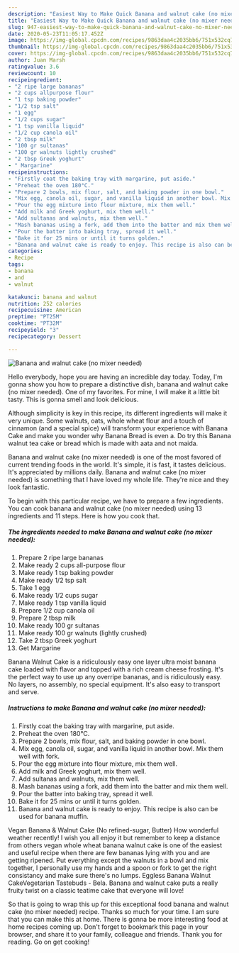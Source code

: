 ```yaml
---
description: "Easiest Way to Make Quick Banana and walnut cake (no mixer needed)"
title: "Easiest Way to Make Quick Banana and walnut cake (no mixer needed)"
slug: 947-easiest-way-to-make-quick-banana-and-walnut-cake-no-mixer-needed
date: 2020-05-23T11:05:17.452Z
image: https://img-global.cpcdn.com/recipes/9863daa4c2035bb6/751x532cq70/banana-and-walnut-cake-no-mixer-needed-recipe-main-photo.jpg
thumbnail: https://img-global.cpcdn.com/recipes/9863daa4c2035bb6/751x532cq70/banana-and-walnut-cake-no-mixer-needed-recipe-main-photo.jpg
cover: https://img-global.cpcdn.com/recipes/9863daa4c2035bb6/751x532cq70/banana-and-walnut-cake-no-mixer-needed-recipe-main-photo.jpg
author: Juan Marsh
ratingvalue: 3.6
reviewcount: 10
recipeingredient:
- "2 ripe large bananas"
- "2 cups allpurpose flour"
- "1 tsp baking powder"
- "1/2 tsp salt"
- "1 egg"
- "1/2 cups sugar"
- "1 tsp vanilla liquid"
- "1/2 cup canola oil"
- "2 tbsp milk"
- "100 gr sultanas"
- "100 gr walnuts lightly crushed"
- "2 tbsp Greek yoghurt"
- " Margarine"
recipeinstructions:
- "Firstly coat the baking tray with margarine, put aside."
- "Preheat the oven 180°C."
- "Prepare 2 bowls, mix flour, salt, and baking powder in one bowl."
- "Mix egg, canola oil, sugar, and vanilla liquid in another bowl. Mix them well with fork."
- "Pour the egg mixture into flour mixture, mix them well."
- "Add milk and Greek yoghurt, mix them well."
- "Add sultanas and walnuts, mix them well."
- "Mash bananas using a fork, add them into the batter and mix them well."
- "Pour the batter into baking tray, spread it well."
- "Bake it for 25 mins or until it turns golden."
- "Banana and walnut cake is ready to enjoy. This recipe is also can be used for banana muffin."
categories:
- Recipe
tags:
- banana
- and
- walnut

katakunci: banana and walnut 
nutrition: 252 calories
recipecuisine: American
preptime: "PT25M"
cooktime: "PT32M"
recipeyield: "3"
recipecategory: Dessert

---
```



![Banana and walnut cake (no mixer needed)](https://img-global.cpcdn.com/recipes/9863daa4c2035bb6/751x532cq70/banana-and-walnut-cake-no-mixer-needed-recipe-main-photo.jpg)

Hello everybody, hope you are having an incredible day today. Today, I'm gonna show you how to prepare a distinctive dish, banana and walnut cake (no mixer needed). One of my favorites. For mine, I will make it a little bit tasty. This is gonna smell and look delicious.

Although simplicity is key in this recipe, its different ingredients will make it very unique. Some walnuts, oats, whole wheat flour and a touch of cinnamon (and a special spice) will transform your experience with Banana Cake and make you wonder why Banana Bread is even a. Do try this Banana walnut tea cake or bread which is made with aata and not maida.

Banana and walnut cake (no mixer needed) is one of the most favored of current trending foods in the world. It's simple, it is fast, it tastes delicious. It's appreciated by millions daily. Banana and walnut cake (no mixer needed) is something that I have loved my whole life. They're nice and they look fantastic.


To begin with this particular recipe, we have to prepare a few ingredients. You can cook banana and walnut cake (no mixer needed) using 13 ingredients and 11 steps. Here is how you cook that.

<!--inarticleads1-->

##### The ingredients needed to make Banana and walnut cake (no mixer needed):

1. Prepare 2 ripe large bananas
1. Make ready 2 cups all-purpose flour
1. Make ready 1 tsp baking powder
1. Make ready 1/2 tsp salt
1. Take 1 egg
1. Make ready 1/2 cups sugar
1. Make ready 1 tsp vanilla liquid
1. Prepare 1/2 cup canola oil
1. Prepare 2 tbsp milk
1. Make ready 100 gr sultanas
1. Make ready 100 gr walnuts (lightly crushed)
1. Take 2 tbsp Greek yoghurt
1. Get  Margarine


Banana Walnut Cake is a ridiculously easy one layer ultra moist banana cake loaded with flavor and topped with a rich cream cheese frosting. It&#39;s the perfect way to use up any overripe bananas, and is ridiculously easy. No layers, no assembly, no special equipment. It&#39;s also easy to transport and serve. 

<!--inarticleads2-->

##### Instructions to make Banana and walnut cake (no mixer needed):

1. Firstly coat the baking tray with margarine, put aside.
1. Preheat the oven 180°C.
1. Prepare 2 bowls, mix flour, salt, and baking powder in one bowl.
1. Mix egg, canola oil, sugar, and vanilla liquid in another bowl. Mix them well with fork.
1. Pour the egg mixture into flour mixture, mix them well.
1. Add milk and Greek yoghurt, mix them well.
1. Add sultanas and walnuts, mix them well.
1. Mash bananas using a fork, add them into the batter and mix them well.
1. Pour the batter into baking tray, spread it well.
1. Bake it for 25 mins or until it turns golden.
1. Banana and walnut cake is ready to enjoy. This recipe is also can be used for banana muffin.


Vegan Banana &amp; Walnut Cake (No refined-sugar, Butter) How wonderful weather recently! I wish you all enjoy it but remember to keep a distance from others vegan whole wheat banana walnut cake is one of the easiest and useful recipe when there are few bananas lying with you and are getting ripened. Put everything except the walnuts in a bowl and mix together, I personally use my hands and a spoon or fork to get the right consistancy and make sure there&#39;s no lumps. Eggless Banana Walnut CakeVegetarian Tastebuds - Bela. Banana and walnut cake puts a really fruity twist on a classic teatime cake that everyone will love! 

So that is going to wrap this up for this exceptional food banana and walnut cake (no mixer needed) recipe. Thanks so much for your time. I am sure that you can make this at home. There is gonna be more interesting food at home recipes coming up. Don't forget to bookmark this page in your browser, and share it to your family, colleague and friends. Thank you for reading. Go on get cooking!
